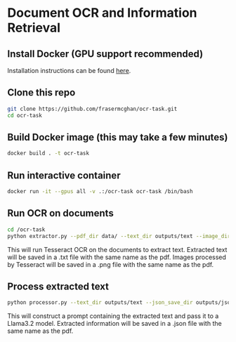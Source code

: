 # Document OCR and Information Retrieval    

## Install Docker (GPU support recommended)
Installation instructions can be found [here](https://docs.nvidia.com/datacenter/cloud-native/container-toolkit/latest/install-guide.html).

## Clone this repo
```bash
git clone https://github.com/frasermcghan/ocr-task.git
cd ocr-task
```
## Build Docker image (this may take a few minutes)
```bash
docker build . -t ocr-task
```

## Run interactive container
```bash
docker run -it --gpus all -v .:/ocr-task ocr-task /bin/bash
```
## Run OCR on documents
```bash
cd /ocr-task
python extractor.py --pdf_dir data/ --text_dir outputs/text --image_dir outputs/image
```
This will run Tesseract OCR on the documents to extract text.
Extracted text will be saved in a .txt file with the same name as the pdf.
Images processed by Tesseract will be saved in a .png file with the same name as the pdf.

## Process extracted text
```bash
python processor.py --text_dir outputs/text --json_save_dir outputs/json
```
This will construct a prompt containing the extracted text and pass it to a Llama3.2 model.
Extracted information will be saved in a .json file with the same name as the pdf.